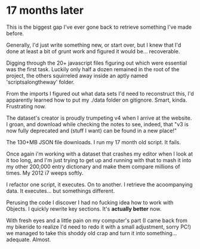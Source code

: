 # 17 months later

This is the biggest gap I've ever gone back to retrieve something I've made before. 

Generally, I'd just write something new, or start over, but I knew that I'd done at least a bit of grunt work and figured it would be... recoverable. 

Digging through the 20+ javascript files figuring out which were essential was the first task. Luckily only half a dozen remained in the root of the project, the others squirreled away inside an aptly named 'scriptsalongtheway' folder. 

From the imports I figured out what data sets I'd need to reconstruct this, I'd apparently learned how to put my ./data folder on gitignore. Smart, kinda. Frustrating now. 

The dataset's creator is proudly trumpeting v4 when I arrive at the website. I groan, and download while checking the notes to see, indeed, that "v3 is now fully deprecated and (stuff I want) can be found in a new place!"

The 130+MB JSON file downloads. I run my 17 month old script. It fails. 

Once again i'm working with a dataset that crashes my editor when I look at it too long, and I'm just trying to get up and running with that to mash it into my other 200,000 entry dictionary and make them compare millions of times. My 2012 i7 weeps softly.

I refactor one script, it executes. On to another. I retrieve the acoompanying data. It executes... but somethings different. 

Perusing the code I discover I had no fucking idea how to work with Objects. I quickly rewrite key sections. It's **actually better** now. 

With fresh eyes and a little pain on my computer's part (I came back from my bikeride to realize I'd need to redo it with a small adjustment, sorry PC!) we managed to take this shoddy old crap and turn it into something... adequate. Almost. 